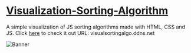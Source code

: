 # [Visualization-Sorting-Algorithm](https://rolanddaum.github.io/Visualization-Sorting-Algorithm/)
A simple visualization of JS sorting algorithms made with HTML, CSS and JS.
Click [here](https://rolanddaum.github.io/Visualization-Sorting-Algorithm/) to check it out
URL: visualsortingalgo.ddns.net

![Banner](https://repository-images.githubusercontent.com/626106326/db02e00b-00d2-4148-b621-dad1770edae9)
